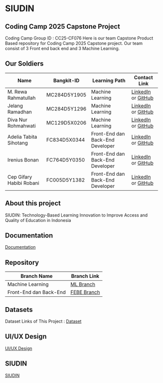 # SIUDIN
## Coding Camp 2025 Capstone Project
Coding Camp Group ID : CC25-CF076
Here is our team Capstone Product Based repository for Coding Camp 2025 Capstone project. Our team consist of 3 Front end back end and 3 Machine Learning.
## Our Soldiers
| Name                       | Bangkit-ID     | Learning Path                    | Contact Link                 |
|----------------------------|----------------|----------------------------------|------------------------------|
| M. Rewa Rahmatullah        | MC284D5Y1905	  | Machine Learning                 | [LinkedIn](www.linkedin.com/in/rewarahmatullah) or [GitHub](https://github.com/Rewarahmatullah) |
| Jelang Ramadhan            | MC284D5Y1296   | Machine Learning                 | [LinkedIn](https://www.linkedin.com/in/jelangramadhan/) or [GitHub](https://github.com/JelangR) |
| Diva Nur Rohmahwati        | MC129D5X0206   | Machine Learning                 | [LinkedIn](#) or [GitHub](#) |
| Adelia Tabita Sihotang     | FC834D5X0344   | Front-End dan Back-End Developer | [LinkedIn](www.linkedin.com/in/adelia-tabita-sihotang-653272267) or [GitHub](https://github.com/gazelle08) |
| Irenius Bonan              | FC764D5Y0350   | Front-End dan Back-End Developer | [LinkedIn](#) or [GitHub](#) |
| Cep Gifary Habibi Robani   | FC005D5Y1382   | Front-End dan Back-End Developer | [LinkedIn](#) or [GitHub](#) |

## About this project
SIUDIN: Technology-Based Learning Innovation to Improve Access and Quality of Education in Indonesia
## Documentation
[Documentation](https://drive.google.com/drive/folders/1XysaW9_cC8t_dLSYfedou0igh9zNiy7n?usp=drive_link)
## Repository
| Branch Name           | Branch Link                           |
|-----------------------|---------------------------------------|
| Machine Learning      | [ML Branch](https://github.com/TIMCAPSTONE-CC25-CF076/ML)   |
| Front-End dan Back-End| [FEBE Branch](https://github.com/TIMCAPSTONE-CC25-CF076/FEBE)   |

## Datasets
Dataset Links of This Project : 
[Dataset](https://docs.google.com/spreadsheets/d/1CapDuMNvtWG-Qnjn5O-e-Lun1x81o5knV9HNdCMUnjA/edit?usp=sharing)
## UI/UX Design
[UI/UX Design](https://www.figma.com/design/ZsPMOZMPEpQYAN5pxvahaF/SiUdin-Ui?node-id=0-1&t=A45NF6vFRICqgGdU-1)
## SIUDIN
[SIUDIN](#)
